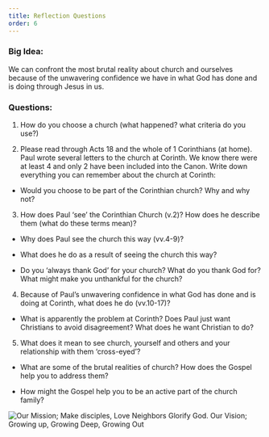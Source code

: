 ```yaml
---
title: Reflection Questions
order: 6
---
```


### Big Idea:
We can confront the most brutal reality about church and ourselves because of the unwavering confidence we have in what God has done and is doing through Jesus in us. 


### Questions:
1. How do you choose a church (what happened? what criteria do you use?)

2. Please read through Acts 18 and the whole of 1 Corinthians (at home). Paul wrote several letters to the church at Corinth. We know there were at least 4 and only 2 have been included into the Canon. Write down everything you can remember about the church at Corinth:
  - Would you choose to be part of the Corinthian church? Why and why not? 

3. How does Paul ‘see’ the Corinthian Church (v.2)? How does he describe them (what do these terms mean)? 

 - Why does Paul see the church this way (vv.4-9)?  

 - What does he do as a result of seeing the church this way? 

 - Do you ‘always thank God’ for your church? What do you thank God for? What might make you unthankful for the church? 

4. Because of Paul’s unwavering confidence in what God has done and is doing at Corinth, what does he do (vv.10-17)? 

 - What is apparently the problem at Corinth? Does Paul just want Christians to avoid disagreement? What does he want Christian to do? 

5. What does it mean to see church, yourself and others and your relationship with them ‘cross-eyed’? 

 - What are some of the brutal realities of church? How does the Gospel help you to address them?  

 - How might the Gospel help you to be an active part of the church family? 




![Our Mission; Make disciples, Love Neighbors Glorify God. Our Vision; Growing up, Growing Deep, Growing Out](https://raw.githubusercontent.com/stgeorgeshurstville/bulletin/main/images/upload.JPG)
